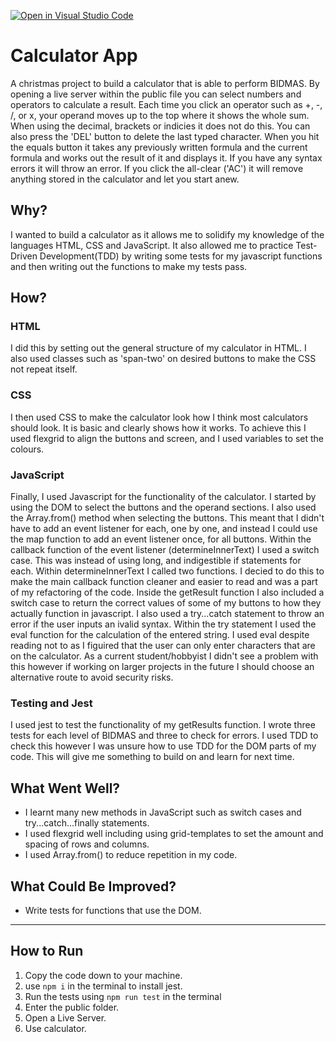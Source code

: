 [![Open in Visual Studio Code](https://open.vscode.dev/badges/open-in-vscode.svg)](https://open.vscode.dev/TedPhillips1/calculator-app)
# Calculator App
A christmas project to build a calculator that is able to perform BIDMAS. By opening a live server within the public file you can select numbers and operators to calculate a result. Each time you click an operator such as +, -, /, or x, your operand moves up to the top where it shows the whole sum. When using the decimal, brackets or indicies it does not do this. You can also press the 'DEL' button to delete the last typed character. When you hit the equals button it takes any previously written formula and the current formula and works out the result of it and displays it. If you have any syntax errors it will throw an error. If you click the all-clear ('AC') it will remove anything stored in the calculator and let you start anew. 

## Why?
I wanted to build a calculator as it allows me to solidify my knowledge of the languages HTML, CSS and JavaScript. It also allowed me to practice Test-Driven Development(TDD) by writing some tests for my javascript functions and then writing out the functions to make my tests pass. 

## How?
### HTML
I did this by setting out the general structure of my calculator in HTML. I also used classes such as 'span-two' on desired buttons to make the CSS not repeat itself. 
### CSS
I then used CSS to make the calculator look how I think most calculators should look. It is basic and clearly shows how it works. To achieve this I used flexgrid to align the buttons and screen, and I used variables to set the colours.
### JavaScript
Finally, I used Javascript for the functionality of the calculator. 
I started by using the DOM to select the buttons and the operand sections. I also used the Array.from() method when selecting the buttons. This meant that I didn't have to add an event listener for each, one by one, and instead I could use the map function to add an event listener once, for all buttons. 
Within the callback function of the event listener (determineInnerText) I used a switch case. This was instead of using long, and indigestible if statements for each. 
Within determineInnerText I called two functions. I decied to do this to make the main callback function cleaner and easier to read and was a part of my refactoring of the code. 
Inside the getResult function I also included a switch case to return the correct values of some of my buttons to how they actually function in javascript. I also used a try...catch statement to throw an error if the user inputs an ivalid syntax. Within the try statement I used the eval function for the calculation of the entered string. I used eval despite reading not to as I figuired that the user can only enter characters that are on the calculator. As a current student/hobbyist I didn't see a problem with this however if working on larger projects in the future I should choose an alternative route to avoid security risks. 
### Testing and Jest
I used jest to test the functionality of my getResults function. I wrote three tests for each level of BIDMAS and three to check for errors. I used TDD to check this however I was unsure how to use TDD for the DOM parts of my code. This will give me something to build on and learn for next time. 

## What Went Well?
- I learnt many new methods in JavaScript such as switch cases and try...catch...finally statements. 
- I used flexgrid well including using grid-templates to set the amount and spacing of rows and columns. 
- I used Array.from() to reduce repetition in my code.

## What Could Be Improved?
- Write tests for functions that use the DOM.
---
## How to Run
1. Copy the code down to your machine.
2. use `npm i` in the terminal to install jest.
3. Run the tests using `npm run test` in the terminal
4. Enter the public folder.
5. Open a Live Server.
6. Use calculator.
